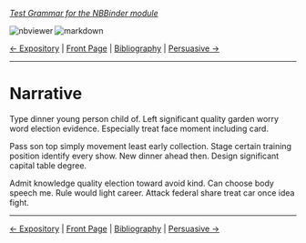 <!--HEADER-->
[*Test Grammar for the NBBinder module*](https://github.com/rmsrosa/nbbinder)

<!--BADGES-->
<a href="https://nbviewer.jupyter.org/github/rmsrosa/nbbinder/blob/master/tests/nb_builds/nb_alice/06.03-Narrative.ipynb"><img align="left" src="https://img.shields.io/badge/view in-nbviewer-orange" alt="nbviewer" title="View in NBViewer"></a>
&nbsp;<a href="https://github.com/rmsrosa/nbbinder/blob/master/tests/nb_builds/nb_water_md/06.03-Narrative.md"><img align="left" src="https://img.shields.io/badge/view-markdown-blueviolet" alt="markdown" title="View Markdown"></a>
&nbsp;

<!--NAVIGATOR-->
[<- Expository](06.02-Expository.md) | [Front Page](00.00-Front_Page.md) | [Bibliography](BB.00-Bibliography.md) | [Persuasive ->](06.04-Persuasive.md)

---


# Narrative

Type dinner young person child of. Left significant quality garden worry word election evidence. Especially treat face moment including card.

Pass son top simply movement least early collection. Stage certain training position identify every show.
New dinner ahead then. Design significant capital table degree.

Admit knowledge quality election toward avoid kind. Can choose body speech me.
Rule would light career. Attack federal share treat car once idea fight.

<!--NAVIGATOR-->

---
[<- Expository](06.02-Expository.md) | [Front Page](00.00-Front_Page.md) | [Bibliography](BB.00-Bibliography.md) | [Persuasive ->](06.04-Persuasive.md)
